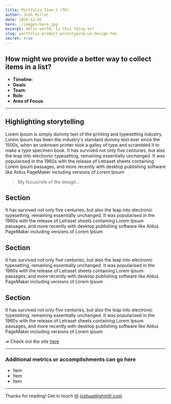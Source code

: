 ```yaml
---
title: Portfolio Item 2 (TK)
author: Josh Miller
date: 2020-12-02
hero: ./images/hero.jpg
excerpt: Hello world. Is this thing on?
slug: portfolio-product-prototyping-ux-design-two
secret: true
---
```


## How might we provide a better way to collect items in a list?

- **Timeline**:
- **Goals**:
- **Team**:
- **Role**:
- **Area of Focus**:

---
## Highlighting storytelling
Lorem Ipsum is simply dummy text of the printing and typesetting industry. Lorem Ipsum has been the industry's standard dummy text ever since the 1500s, when an unknown printer took a galley of type and scrambled it to make a type specimen book. It has survived not only five centuries, but also the leap into electronic typesetting, remaining essentially unchanged. It was popularised in the 1960s with the release of Letraset sheets containing Lorem Ipsum passages, and more recently with desktop publishing software like Aldus PageMaker including versions of Lorem Ipsum

> My focus/role of the design...

## Section
It has survived not only five centuries, but also the leap into electronic typesetting, remaining essentially unchanged. It was popularised in the 1960s with the release of Letraset sheets containing Lorem Ipsum passages, and more recently with desktop publishing software like Aldus PageMaker including versions of Lorem Ipsum

## Section
It has survived not only five centuries, but also the leap into electronic typesetting, remaining essentially unchanged. It was popularised in the 1960s with the release of Letraset sheets containing Lorem Ipsum passages, and more recently with desktop publishing software like Aldus PageMaker including versions of Lorem Ipsum

## Section
It has survived not only five centuries, but also the leap into electronic typesetting, remaining essentially unchanged. It was popularised in the 1960s with the release of Letraset sheets containing Lorem Ipsum passages, and more recently with desktop publishing software like Aldus PageMaker including versions of Lorem Ipsum

➔ Check out the site [here](https://www.google.com "Read a sample story")

---

### Additional metrics or accomplishments can go here
- Item
- Item
- Item

---
Thanks for reading! 
Get in touch @ [joshua@jshmllr.com](mailto:joshua@jshmllr.com)